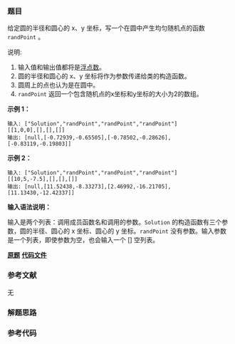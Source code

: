 ### 题目
给定圆的半径和圆心的 x、y 坐标，写一个在圆中产生均匀随机点的函数 `randPoint` 。

说明:

  1. 输入值和输出值都将是[浮点数](https://baike.baidu.com/item/%E6%B5%AE%E7%82%B9%E6%95%B0/6162520)。
  2. 圆的半径和圆心的 x、y 坐标将作为参数传递给类的构造函数。
  3. 圆周上的点也认为是在圆中。
  4. `randPoint` 返回一个包含随机点的x坐标和y坐标的大小为2的数组。

**示例 1：**

    
    
    输入: ["Solution","randPoint","randPoint","randPoint"]
    [[1,0,0],[],[],[]]
    输出: [null,[-0.72939,-0.65505],[-0.78502,-0.28626],[-0.83119,-0.19803]]
    

**示例 2：**

    
    
    输入: ["Solution","randPoint","randPoint","randPoint"]
    [[10,5,-7.5],[],[],[]]
    输出: [null,[11.52438,-8.33273],[2.46992,-16.21705],[11.13430,-12.42337]]

**输入语法说明：**

输入是两个列表：调用成员函数名和调用的参数。`Solution` 的构造函数有三个参数，圆的半径、圆心的 x 坐标、圆心的 y 坐标。`randPoint`
没有参数。输入参数是一个列表，即使参数为空，也会输入一个 [] 空列表。

 **[原题](https://leetcode-cn.com/problems/generate-random-point-in-a-circle/)**    **[代码文件]()**


### 参考文献
无

### 解题思路




### 参考代码

```go


```




